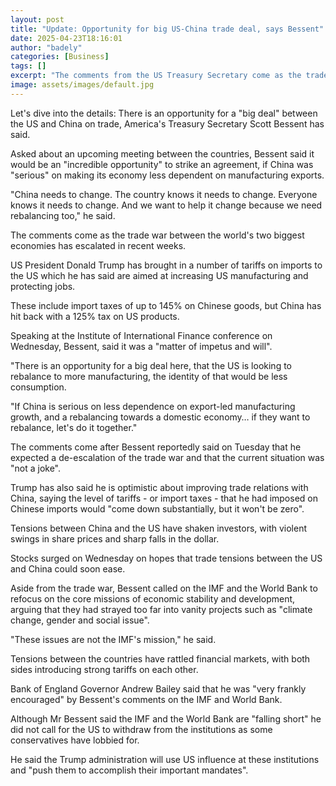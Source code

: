 ```yaml
---
layout: post
title: "Update: Opportunity for big US-China trade deal, says Bessent"
date: 2025-04-23T18:16:01
author: "badely"
categories: [Business]
tags: []
excerpt: "The comments from the US Treasury Secretary come as the trade war between the world's two biggest economies has escalated."
image: assets/images/default.jpg
---
```


Let's dive into the details: There is an opportunity for a "big deal" between the US and China on trade, America's Treasury Secretary Scott Bessent has said.

Asked about an upcoming meeting between the countries, Bessent said it would be an "incredible opportunity" to strike an agreement, if China was "serious" on making its economy less dependent on manufacturing exports.

"China needs to change. The country knows it needs to change. Everyone knows it needs to change. And we want to help it change because we need rebalancing too," he said.

The comments come as the trade war between the world's two biggest economies has escalated in recent weeks.

US President Donald Trump has brought in a number of tariffs on imports to the US which he has said are aimed at increasing US manufacturing and protecting jobs.

These include import taxes of up to 145% on Chinese goods, but China has hit back with a 125% tax on US products.

Speaking at the Institute of International Finance conference on Wednesday, Bessent, said it was a "matter of impetus and will".

"There is an opportunity for a big deal here, that the US is looking to rebalance to more manufacturing, the identity of that would be less consumption.

"If China is serious on less dependence on export-led manufacturing growth, and a rebalancing towards a domestic economy… if they want to rebalance, let's do it together."

The comments come after Bessent reportedly said on Tuesday that he expected a de-escalation of the trade war and that the current situation was "not a joke".

Trump has also said he is optimistic about improving trade relations with China, saying the level of tariffs - or import taxes - that he had imposed on Chinese imports would "come down substantially, but it won't be zero".

Tensions between China and the US have shaken investors, with violent swings in share prices and sharp falls in the dollar.

Stocks surged on Wednesday on hopes that trade tensions between the US and China could soon ease.

Aside from the trade war, Bessent called on the IMF and the World Bank to refocus on the core missions of economic stability and development, arguing that they had strayed too far into vanity projects such as "climate change, gender and social issue".

"These issues are not the IMF's mission," he said.

Tensions between the countries have rattled financial markets, with both sides introducing strong tariffs on each other.

Bank of England Governor Andrew Bailey said that he was "very frankly encouraged" by Bessent's comments on the IMF and World Bank.

Although Mr Bessent said the IMF and the World Bank are "falling short" he did not call for the US to withdraw from the institutions as some conservatives have lobbied for. 

He said the Trump administration will use US influence at these institutions and "push them to accomplish their important mandates".

